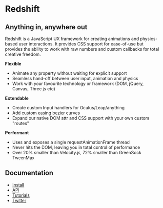 # Redshift

## Anything in, anywhere out

Redshift is a JavaScript UX framework for creating animations and physics-based user interactions. It provides CSS support for ease-of-use but provides the ability to work with raw numbers and custom callbacks for total creative freedom.

**Flexible**
* Animate any property without waiting for explicit support
* Seamless hand-off between user input, animation and physics
* Work with your favourite technology or framework (DOM, jQuery, Canvas, Three.js etc)

**Extendable**
* Create custom Input handlers for Oculus/Leap/anything
* Add custom easing bezier curves
* Expand our native DOM attr and CSS support with your own custom "routes"

**Performant**
* Uses and exposes a single requestAnimationFrame thread
* Never hits the DOM, leaving you in total control of performance
* Over 20% smaller than Velocity.js, 72% smaller than GreenSock TweenMax

## Documentation

- [Install](http://redshiftjs.com/docs/get-started)
- [API](http://redshiftjs.com/docs)
- [Tutorials](http://redshiftjs.com/tutorials)
- [Twitter](http://twitter.com/redshiftjs)